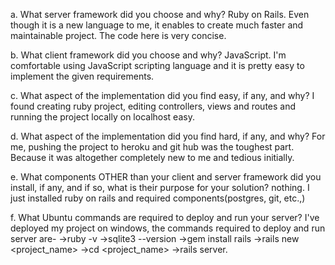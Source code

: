 a. What server framework did you choose and why?
	Ruby on Rails. Even though it is a new language to me, it enables to create much faster and maintainable project. The code here is very concise.

b. What client framework did you choose and why?
	JavaScript. I'm comfortable using JavaScript scripting language and it is pretty easy to implement the given requirements.
	
c. What aspect of the implementation did you find easy, if any, and why?
	 I found creating ruby project, editing controllers, views and routes and running the project locally on localhost easy.
	 
d. What aspect of the implementation did you find hard, if any, and why?
	For me, pushing the project to heroku and git hub was the toughest part. Because it was altogether completely new to me and tedious initially. 
	
e. What components OTHER than your client and server framework did you install, if any, and if so, what is their purpose for your solution?
	nothing. I just installed ruby on rails and required components(postgres, git, etc.,)
	
f. What Ubuntu commands are required to deploy and run your server?
	I've deployed my project on windows, the commands required to deploy and run server are-
->ruby -v
->sqlite3 --version
->gem install rails
->rails new <project_name>
->cd <project_name>
->rails server.
	

